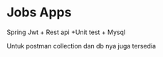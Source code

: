 # Jobs Apps

Spring Jwt + Rest api +Unit test + Mysql

Untuk postman collection dan db nya juga tersedia
